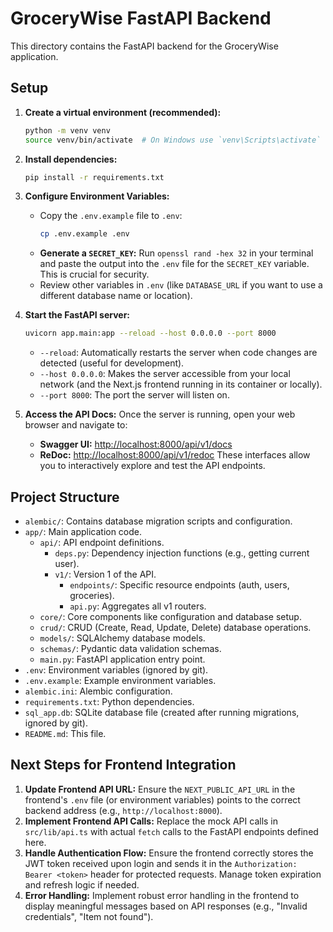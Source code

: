 # GroceryWise FastAPI Backend

This directory contains the FastAPI backend for the GroceryWise application.

## Setup

1.  **Create a virtual environment (recommended):**
    ```bash
    python -m venv venv
    source venv/bin/activate  # On Windows use `venv\Scripts\activate`
    ```

2.  **Install dependencies:**
    ```bash
    pip install -r requirements.txt
    ```

3.  **Configure Environment Variables:**
    - Copy the `.env.example` file to `.env`:
      ```bash
      cp .env.example .env
      ```
    - **Generate a `SECRET_KEY`:** Run `openssl rand -hex 32` in your terminal and paste the output into the `.env` file for the `SECRET_KEY` variable. This is crucial for security.
    - Review other variables in `.env` (like `DATABASE_URL` if you want to use a different database name or location).


1.  **Start the FastAPI server:**
    ```bash
    uvicorn app.main:app --reload --host 0.0.0.0 --port 8000
    ```
    - `--reload`: Automatically restarts the server when code changes are detected (useful for development).
    - `--host 0.0.0.0`: Makes the server accessible from your local network (and the Next.js frontend running in its container or locally).
    - `--port 8000`: The port the server will listen on.

2.  **Access the API Docs:**
    Once the server is running, open your web browser and navigate to:
    - **Swagger UI:** [http://localhost:8000/api/v1/docs](http://localhost:8000/api/v1/docs)
    - **ReDoc:** [http://localhost:8000/api/v1/redoc](http://localhost:8000/api/v1/redoc)
    These interfaces allow you to interactively explore and test the API endpoints.

## Project Structure

-   `alembic/`: Contains database migration scripts and configuration.
-   `app/`: Main application code.
    -   `api/`: API endpoint definitions.
        -   `deps.py`: Dependency injection functions (e.g., getting current user).
        -   `v1/`: Version 1 of the API.
            -   `endpoints/`: Specific resource endpoints (auth, users, groceries).
            -   `api.py`: Aggregates all v1 routers.
    -   `core/`: Core components like configuration and database setup.
    -   `crud/`: CRUD (Create, Read, Update, Delete) database operations.
    -   `models/`: SQLAlchemy database models.
    -   `schemas/`: Pydantic data validation schemas.
    -   `main.py`: FastAPI application entry point.
-   `.env`: Environment variables (ignored by git).
-   `.env.example`: Example environment variables.
-   `alembic.ini`: Alembic configuration.
-   `requirements.txt`: Python dependencies.
-   `sql_app.db`: SQLite database file (created after running migrations, ignored by git).
-   `README.md`: This file.

## Next Steps for Frontend Integration

1.  **Update Frontend API URL:** Ensure the `NEXT_PUBLIC_API_URL` in the frontend's `.env` file (or environment variables) points to the correct backend address (e.g., `http://localhost:8000`).
2.  **Implement Frontend API Calls:** Replace the mock API calls in `src/lib/api.ts` with actual `fetch` calls to the FastAPI endpoints defined here.
3.  **Handle Authentication Flow:** Ensure the frontend correctly stores the JWT token received upon login and sends it in the `Authorization: Bearer <token>` header for protected requests. Manage token expiration and refresh logic if needed.
4.  **Error Handling:** Implement robust error handling in the frontend to display meaningful messages based on API responses (e.g., "Invalid credentials", "Item not found").
